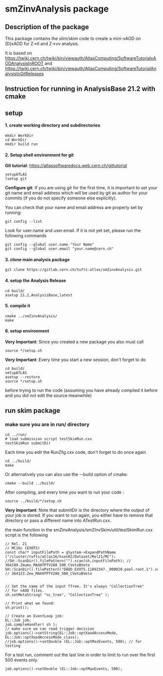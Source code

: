 smZinvAnalysis package
=========================

Description of the package
------------------------------

This package contains the slim/skim code to create a mini-xAOD on (D)xAOD for Z->ll and Z->vv analysis.

It is based on https://twiki.cern.ch/twiki/bin/viewauth/AtlasComputing/SoftwareTutorialxAODAnalysisInROOT
and https://twiki.cern.ch/twiki/bin/viewauth/AtlasComputing/SoftwareTutorialAnalysisInGitReleases


Instruction for running in AnalysisBase 21.2 with cmake
------------------------------



## setup

#### 1. create working directory and subdirectories

	mkdir WorkDir
	cd WorkDir
	mkdir build run

#### 2. Setup shell environment for git

**Git tutorial**: https://atlassoftwaredocs.web.cern.ch/gittutorial

    setupATLAS
    lsetup git

**Configure git**: If you are using git for the first time, it is important to set your git name and email address which will be used by git as author for your commits (if you do not specify someone else explicitly).

You can check that your name and email address are properly set by running:

    git config --list
    
Look for user.name and user.email. If it is not yet set, please run the following commands

    git config --global user.name "Your Name"
    git config --global user.email "your.name@cern.ch"


#### 3. clone main analysis package

	git clone https://gitlab.cern.ch/tufts-atlas/smZinvAnalysis.git

#### 4. setup the Analysis Release

    cd build/
    asetup 21.2,AnalysisBase,latest
	
#### 5. compile it

    cmake ../smZinvAnalysis/
    make

#### 6. setup environment

**Very Important**: Since you created a new package you also must call

    source */setup.sh

**Very Important**: Every time you start a new session, don't forget to do

	cd build/
	setupATLAS
	asetup --restore
	source */setup.sh
	
before trying to run the code (assuming you have already compiled it before and you did not edit the source meanwhile)



## run skim package

### make sure you are in run/ directory

    cd ../run/
	# load submission script testSkimRun.cxx
	testSkimRun submitDir

Each time you edit the RunZllg.cxx code, don't forget to do once again

    cd ../build/
    make
    
Or alternatively you can also use the --build option of cmake:

    cmake --build ../build/

After compiling, and every time you want to run your code :

	source ../build/*/setup.sh

**Very Important**: Note that submitDir is the directory where the output of your job is stored. If you want to run again, you either have to remove that directory or pass a different name into ATestRun.cxx.


the main function in the smZinvAnalysis/smZInvSkim/util/testSkimRun.cxx script is the following
    	
    // Rel. 21
    // MC16c (EXOT5)
    const char* inputFilePath = gSystem->ExpandPathName ("/cluster/tufts/atlas16/hson02/Dataset/Rel21/MC");
    //SH::ScanDir().filePattern("").scan(sh,inputFilePath); // 364109.Zmumu_MAXHTPTV280_500_CVetoBVeto
    SH::ScanDir().filePattern("DAOD_EXOT5.11892347._000020.pool.root.1").scan(sh,inputFilePath); // 364123.Zee_MAXHTPTV280_500_CVetoBVeto
    
    
    // Set the name of the input TTree. It's always "CollectionTree"
    // for xAOD files.
    sh.setMetaString( "nc_tree", "CollectionTree" );
    
    // Print what we found:
    sh.print();
    
    // Create an EventLoop job:
    EL::Job job;
    job.sampleHandler( sh );
    // make sure we can read trigger decision
    job.options()->setString(EL::Job::optXaodAccessMode, EL::Job::optXaodAccessMode_class);
    //job.options()->setDouble (EL::Job::optMaxEvents, 500); // for testing


For a test run, comment out the last line in order to limit to run over the first 500 events only.

    job.options()->setDouble (EL::Job::optMaxEvents, 500);



